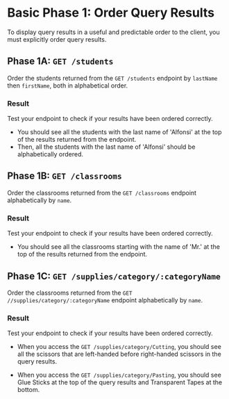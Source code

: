 # Basic Phase 1: Order Query Results

To display query results in a useful and predictable order to the client, you
must explicitly order query results.

## Phase 1A: `GET /students`

Order the students returned from the `GET /students` endpoint by `lastName`
then `firstName`, both in alphabetical order.

### Result

Test your endpoint to check if your results have been ordered correctly.

- You should see all the students with the last name of 'Alfonsi' at the top of
the results returned from the endpoint. 
- Then, all the students with the last name of 'Alfonsi' should be
alphabetically ordered.

## Phase 1B: `GET /classrooms`

Order the classrooms returned from the `GET /classrooms` endpoint alphabetically
by `name`.

### Result

Test your endpoint to check if your results have been ordered correctly.

- You should see all the classrooms starting with the name of 'Mr.' at the top
of the results returned from the endpoint.

## Phase 1C: `GET /supplies/category/:categoryName`

Order the classrooms returned from the `GET //supplies/category/:categoryName`
endpoint alphabetically by `name`.

### Result

Test your endpoint to check if your results have been ordered correctly.

- When you access the `GET /supplies/category/Cutting`, you should see all the
scissors that are left-handed before right-handed scissors in the query results.

- When you access the `GET /supplies/category/Pasting`, you should see Glue
Sticks at the top of the query results and Transparent Tapes at the bottom.